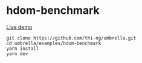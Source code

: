 # hdom-benchmark

[Live demo](http://demo.thi.ng/umbrella/hiccup-dom/benchmark/)

```
git clone https://github.com/thi-ng/umbrella.git
cd umbrella/examples/hdom-benchmark
yarn install
yarn dev
```
